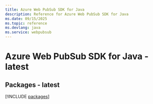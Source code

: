 ```yaml
---
title: Azure Web PubSub SDK for Java
description: Reference for Azure Web PubSub SDK for Java
ms.date: 09/15/2025
ms.topic: reference
ms.devlang: java
ms.service: webpubsub
---
```

# Azure Web PubSub SDK for Java - latest
## Packages - latest
[!INCLUDE [packages](web-pubsub-index.md)]